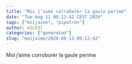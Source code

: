 ```yaml
---
title: "Moi j’aime corroborer la gaule perime"
date: "Tue Aug 11 00:12:42 CEST 2020"
tags: ["moijaime", "pipotron"]
author: m1ch3l
categories: ["generated"]
slug: "moijaime/2020-08-11-00:12:42"
---
```


Moi j’aime corroborer la gaule perime
